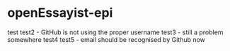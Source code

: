openEssayist-epi
================

test
test2 - GitHub is not using the proper username
test3 - still a problem somewhere
test4
test5 - email should be recognised by Github now